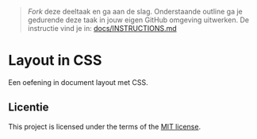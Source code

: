 > _Fork_ deze deeltaak en ga aan de slag. Onderstaande outline ga je gedurende deze taak in jouw eigen GitHub omgeving uitwerken. 
De instructie vind je in: [docs/INSTRUCTIONS.md](https://github.com/fdnd-task/layout-in-css/blob/main/docs/INSTRUCTIONS.md)

# Layout in CSS

Een oefening in document layout met CSS.

## Licentie

This project is licensed under the terms of the [MIT license](./LICENSE).
